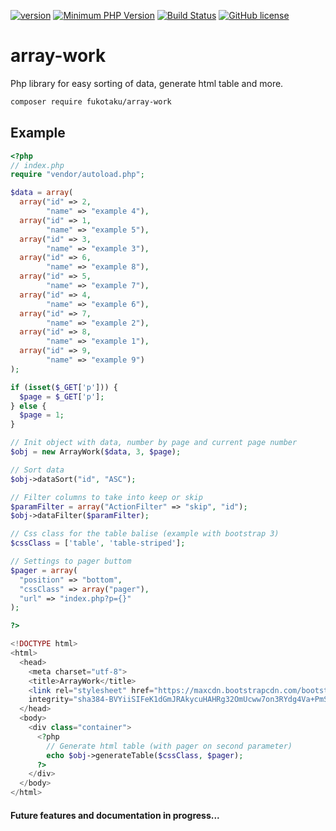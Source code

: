[![version](https://img.shields.io/badge/Version-1.1.0-brightgreen.svg)](https://github.com/Fukotaku/fufu/releases/tag/1.1.0)
[![Minimum PHP Version](https://img.shields.io/badge/php-%3E%3D%205.6-8892BF.svg)](https://php.net/)
[![Build Status](https://travis-ci.org/Fukotaku/array-work.svg?branch=master)](https://travis-ci.org/Fukotaku/array-work)
[![GitHub license](https://img.shields.io/badge/license-New%20BSD-blue.svg)](https://github.com/Fukotaku/fufu/blob/master/LICENSE)
# array-work
Php library for easy sorting of data, generate html table and more.

```bash
composer require fukotaku/array-work
```

## Example

```php
<?php
// index.php
require "vendor/autoload.php";

$data = array(
  array("id" => 2,
        "name" => "example 4"),
  array("id" => 1,
        "name" => "example 5"),
  array("id" => 3,
        "name" => "example 3"),
  array("id" => 6,
        "name" => "example 8"),
  array("id" => 5,
        "name" => "example 7"),
  array("id" => 4,
        "name" => "example 6"),
  array("id" => 7,
        "name" => "example 2"),
  array("id" => 8,
        "name" => "example 1"),
  array("id" => 9,
        "name" => "example 9")
);

if (isset($_GET['p'])) {
  $page = $_GET['p'];
} else {
  $page = 1;
}

// Init object with data, number by page and current page number
$obj = new ArrayWork($data, 3, $page);

// Sort data
$obj->dataSort("id", "ASC");

// Filter columns to take into keep or skip
$paramFilter = array("ActionFilter" => "skip", "id");
$obj->dataFilter($paramFilter);

// Css class for the table balise (example with bootstrap 3)
$cssClass = ['table', 'table-striped'];

// Settings to pager buttom
$pager = array(
  "position" => "bottom",
  "cssClass" => array("pager"),
  "url" => "index.php?p={}"
);

?>

<!DOCTYPE html>
<html>
  <head>
    <meta charset="utf-8">
    <title>ArrayWork</title>
    <link rel="stylesheet" href="https://maxcdn.bootstrapcdn.com/bootstrap/3.3.7/css/bootstrap.min.css"
    integrity="sha384-BVYiiSIFeK1dGmJRAkycuHAHRg32OmUcww7on3RYdg4Va+PmSTsz/K68vbdEjh4u" crossorigin="anonymous">
  </head>
  <body>
    <div class="container">
      <?php
        // Generate html table (with pager on second parameter)
        echo $obj->generateTable($cssClass, $pager);
      ?>
    </div>
  </body>
</html>

```

#### Future features and documentation in progress...
